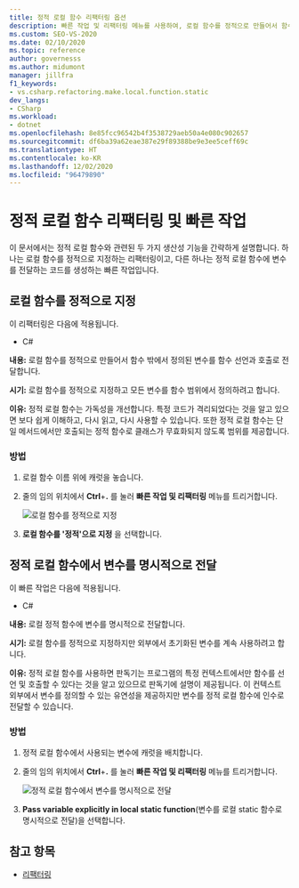 ```yaml
---
title: 정적 로컬 함수 리팩터링 옵션
description: 빠른 작업 및 리팩터링 메뉴를 사용하여, 로컬 함수를 정적으로 만들어서 함수 밖에서 정의된 변수를 함수 선언과 호출로 전달하는 방법을 알아봅니다.
ms.custom: SEO-VS-2020
ms.date: 02/10/2020
ms.topic: reference
author: governesss
ms.author: midumont
manager: jillfra
f1_keywords:
- vs.csharp.refactoring.make.local.function.static
dev_langs:
- CSharp
ms.workload:
- dotnet
ms.openlocfilehash: 8e85fcc96542b4f3538729aeb50a4e080c902657
ms.sourcegitcommit: df6ba39a62eae387e29f89388be9e3ee5ceff69c
ms.translationtype: HT
ms.contentlocale: ko-KR
ms.lasthandoff: 12/02/2020
ms.locfileid: "96479890"
---
```

# <a name="static-local-function-refactorings-and-quick-actions"></a>정적 로컬 함수 리팩터링 및 빠른 작업

이 문서에서는 정적 로컬 함수와 관련된 두 가지 생산성 기능을 간략하게 설명합니다. 하나는 로컬 함수를 정적으로 지정하는 리팩터링이고, 다른 하나는 정적 로컬 함수에 변수를 전달하는 코드를 생성하는 빠른 작업입니다.

## <a name="make-local-function-static"></a>로컬 함수를 정적으로 지정

이 리팩터링은 다음에 적용됩니다.

- C#

**내용:** 로컬 함수를 정적으로 만들어서 함수 밖에서 정의된 변수를 함수 선언과 호출로 전달합니다.

**시기:** 로컬 함수를 정적으로 지정하고 모든 변수를 함수 범위에서 정의하려고 합니다.

**이유:** 정적 로컬 함수는 가독성을 개선합니다. 특정 코드가 격리되었다는 것을 알고 있으면 보다 쉽게 이해하고, 다시 읽고, 다시 사용할 수 있습니다. 또한 정적 로컬 함수는 단일 메서드에서만 호출되는 정적 함수로 클래스가 무효화되지 않도록 범위를 제공합니다.

### <a name="how-to"></a>방법

1. 로컬 함수 이름 위에 캐럿을 놓습니다.

2. 줄의 임의 위치에서 **Ctrl**+**.** 를 눌러 **빠른 작업 및 리팩터링** 메뉴를 트리거합니다.

   ![로컬 함수를 정적으로 지정](media/make-local-function-static.png)

3. **로컬 함수를 '정적'으로 지정** 을 선택합니다.

## <a name="pass-variable-explicitly-in-a-static-local-function"></a>정적 로컬 함수에서 변수를 명시적으로 전달

이 빠른 작업은 다음에 적용됩니다.

- C#

**내용:** 로컬 정적 함수에 변수를 명시적으로 전달합니다.

**시기:** 로컬 함수를 정적으로 지정하지만 외부에서 초기화된 변수를 계속 사용하려고 합니다.

**이유:** 정적 로컬 함수를 사용하면 판독기는 프로그램의 특정 컨텍스트에서만 함수를 선언 및 호출할 수 있다는 것을 알고 있으므로 판독기에 설명이 제공됩니다. 이 컨텍스트 외부에서 변수를 정의할 수 있는 유연성을 제공하지만 변수를 정적 로컬 함수에 인수로 전달할 수 있습니다.

### <a name="how-to"></a>방법

1. 정적 로컬 함수에서 사용되는 변수에 캐럿을 배치합니다.

2. 줄의 임의 위치에서 **Ctrl**+**.** 를 눌러 **빠른 작업 및 리팩터링** 메뉴를 트리거합니다.

   ![정적 로컬 함수에서 변수를 명시적으로 전달](media/pass-variable-explicitly-static-local-function.png)

3. **Pass variable explicitly in local static function**(변수를 로컬 static 함수로 명시적으로 전달)을 선택합니다.

## <a name="see-also"></a>참고 항목

- [리팩터링](../refactoring-in-visual-studio.md)